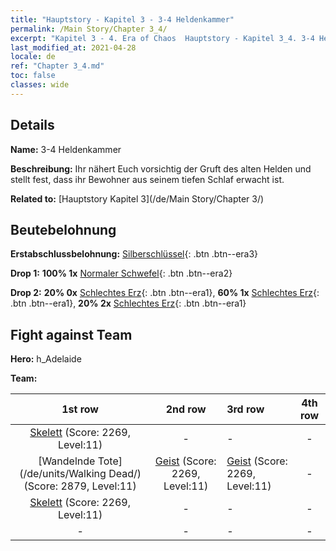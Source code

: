 ```yaml
---
title: "Hauptstory - Kapitel 3 - 3-4 Heldenkammer"
permalink: /Main Story/Chapter 3_4/
excerpt: "Kapitel 3 - 4. Era of Chaos  Hauptstory - Kapitel 3_4. 3-4 Heldenkammer"
last_modified_at: 2021-04-28
locale: de
ref: "Chapter 3_4.md"
toc: false
classes: wide
---
```


## Details

 **Name:** 3-4 Heldenkammer

 **Beschreibung:** Ihr nähert Euch vorsichtig der Gruft des alten Helden und stellt fest, dass ihr Bewohner aus seinem tiefen Schlaf erwacht ist.

 **Related to:** [Hauptstory Kapitel 3](/de/Main Story/Chapter 3/)

## Beutebelohnung

 **Erstabschlussbelohnung:** [Silberschlüssel](/ItemsDE/con_693/){: .btn .btn--era3}

 **Drop 1:** **100% 1x** [Normaler Schwefel](/ItemsDE/mat_9/){: .btn .btn--era2}

 **Drop 2:** **20% 0x** [Schlechtes Erz](/ItemsDE/mat_1/){: .btn .btn--era1}, **60% 1x** [Schlechtes Erz](/ItemsDE/mat_1/){: .btn .btn--era1}, **20% 2x** [Schlechtes Erz](/ItemsDE/mat_1/){: .btn .btn--era1}


## Fight against Team
 **Hero:** h_Adelaide

 **Team:**


  | 1st row | 2nd row | 3rd row | 4th row |
  |:----:|:----:|:----|:----:|
  | [Skelett](/de/units/Skeleton/) (Score: 2269, Level:11)  | - | - | - |
  | [Wandelnde Tote](/de/units/Walking Dead/) (Score: 2879, Level:11)  | [Geist](/de/units/Wight/) (Score: 2269, Level:11)  | [Geist](/de/units/Wight/) (Score: 2269, Level:11)  | - |
  | [Skelett](/de/units/Skeleton/) (Score: 2269, Level:11)  | - | - | - |
  | - | - | - | - |


